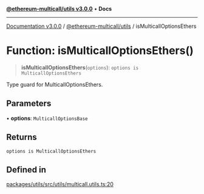 [**@ethereum-multicall/utils v3.0.0**](../README.md) • **Docs**

***

[Documentation v3.0.0](../../../packages.md) / [@ethereum-multicall/utils](../README.md) / isMulticallOptionsEthers

# Function: isMulticallOptionsEthers()

> **isMulticallOptionsEthers**(`options`): `options is MulticallOptionsEthers`

Type guard for MulticallOptionsEthers.

## Parameters

• **options**: `MulticallOptionsBase`

## Returns

`options is MulticallOptionsEthers`

## Defined in

[packages/utils/src/utils/multicall.utils.ts:20](https://github.com/niZmosis/ethereum-multicall/blob/68ee699eca0cd184d8f0b7213bb6f4fe15a011a1/packages/utils/src/utils/multicall.utils.ts#L20)
